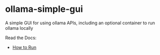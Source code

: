 # ollama-simple-gui
A simple GUI for using ollama APIs, including an optional container to run ollama locally

Read the Docs:
- [How to Run](./docs/how_to_run.md)